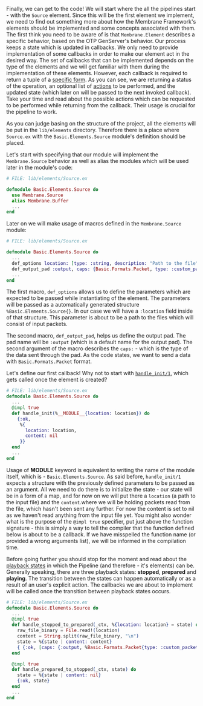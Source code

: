 Finally, we can get to the code! 
We will start where the all the pipelines start - with the `Source` element. 
Since this will be the first element we implement, we need to find out something more about how the Membrane Framework's elements should be implemented and some concepts associated with them.
The first think you need to be aware of is that `Membrane.Element` describes a specific behavior, based on the OTP GenServer's behavior.
Our process keeps a state which is updated in callbacks. 
We only need to provide implementation of some callbacks in order to make our element act in the desired way. 
The set of callbacks that can be implemented depends on the type of the elements and we will get familiar with them during the implementation of these elements.
However, each callback is required to return a tuple of a [specific form](https://hexdocs.pm/membrane_core/Membrane.Pipeline.html#t:callback_return_t/0).
As you can see, we are returning a status of the operation, an optional list of [actions](https://hexdocs.pm/membrane_core/Membrane.Pipeline.Action.html#t:t/0) to be performed, and 
the updated state (which later on will be passed to the next invoked callback).
Take your time and read about the possible actions which can be requested to be performed while returning from the callback. Their usage is crucial for the pipeline to work.

As you can judge basing on the structure of the project, all the elements will be put in the `lib/elements` directory. Therefore there is a place where `Source.ex` with the `Basic.Elements.Source` module's definition should be placed.

Let's start with specifying that our module will implement the `Membrane.Source` behavior as well as alias the modules which will be used later in the module's code:
```Elixir
# FILE: lib/elements/Source.ex

defmodule Basic.Elements.Source do
  use Membrane.Source
  alias Membrane.Buffer
  ...
end

```

Later on we will make usage of macros defined in the `Membrane.Source` module:
```Elixir
# FILE: lib/elements/Source.ex

defmodule Basic.Elements.Source do
  ...
  def_options location: [type: :string, description: "Path to the file"]
  def_output_pad :output, caps: {Basic.Formats.Packet, type: :custom_packets}
  ...
end

```

The first macro, `def_options` allows us to define the parameters which are expected to be passed while instantiating of the element. The parameters will be passed as a automatically generated structure `%Basic.Elements.Source{}`. In our case we will have a `:location` field inside of that structure. This parameter is about to be a path to the files which will consist of input packets.

The second macro, `def_output_pad`, helps us define the output pad. The pad name will be `:output` (which is a default name for the output pad). The second argument of the macro describes the `caps:` - which is the type of the data sent through the pad. As the code states, we want to send a data with `Basic.Formats.Packet` format.

Let's define our first callback! Why not to start with [`handle_init/1`](https://hexdocs.pm/membrane_core/Membrane.Element.Base.html#c:handle_init/1), which gets called once the element is created?
```Elixir
# FILE: lib/elements/Source.ex
defmodule Basic.Elements.Source do
  ...
  @impl true
  def handle_init(%__MODULE__{location: location}) do
    {:ok,
     %{
       location: location,
       content: nil
     }}
  end
  ...
end
```

Usage of __MODULE__ keyword is equivalent to writing the name of the module itself, which is - `Basic.Elements.Source`.
As said before, `handle_init/1` expects a structure with the previously defined parameters to be passed as an argument.
All we need to do there is to initialize the state - our state will be in a form of a map, and for now on we will put there a `location` (a path to the input file) and the `content`.where we will be holding packets read from the file, which hasn't been sent any further. For now the content is set to nil as we haven't read anything from the input file yet.
You might also wonder what is the purpose of the `@impl true` specifier, put just above the function signature - this is simply a way to tell the compiler that the function defined below is about to be a callback. If we have misspelled the function name (or provided a wrong arguments list), we will be informed in the compilation time.

Before going further you should stop for the moment and read about the [playback states](https://hexdocs.pm/membrane_core/Membrane.Element.Action.html#t:playback_change_t/0) in which the Pipeline (and therefore - it's elements) can be. Generally speaking, there are three playback states: **stopped**, **prepared** and **playing**. The transition between the states can happen automatically or as a result of an user's explicit action.
The callbacks we are about to implement will be called once the transition between playback states occurs.

```Elixir
# FILE: lib/elements/Source.ex
defmodule Basic.Elements.Source do
  ...
  @impl true
  def handle_stopped_to_prepared(_ctx, %{location: location} = state) do
    raw_file_binary = File.read!(location)
    content = String.split(raw_file_binary, "\n")
    state = %{state | content: content}
    { {:ok, [caps: {:output, %Basic.Formats.Packet{type: :custom_packets}}  ] }, state}
  end

  @impl true
  def handle_prepared_to_stopped(_ctx, state) do
    state = %{state | content: nil}
    {:ok, state}
  end
  ...
end

```

